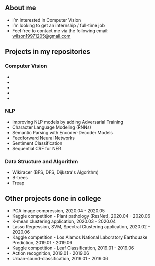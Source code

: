 ## About me
- I’m interested in Computer Vision
- I’m looking to get an internship / full-time job
- Feel free to contact me via the following email: wilson19971205@gmail.com

## Projects in my repositories

### Computer Vision
-
-
-
-
-

### NLP
- Improving NLP models by adding Adversarial Training
- Character Language Modeling (RNNs) 
- Semantic Parsing with Encoder-Decoder Models
- Feedforward Neural Networks
- Sentiment Classification
- Sequential CRF for NER

### Data Structure and Algorithm
- Wikiracer (BFS, DFS, Dijkstra's Algorithm)
- B-trees
- Treap

## Other projects done in college 
- PCA  image compression,                                                    2020.04 - 2020.05
- Kaggle competition - Plant pathology (ResNet),                             2020.04 - 2020.06
- K-mean clustering application,                                             2020.03 - 2020.04
- Lasso Regression, SVM, Spectral Clustering application,	                   2020.02 - 2020.06
- Kaggle competition - Los Alamos National Laboratory Earthquake Prediction, 2019.01 - 2019.06
- Kaggle competition - Leaf Classification,	                                 2019.01 - 2019.06
- Action recognition,	                                                       2019.01 - 2019.06
- Urban-sound-classification,	                                               2019.01 - 2019.06


<!---
wilson19971205/wilson19971205 is a ✨ special ✨ repository because its `README.md` (this file) appears on your GitHub profile.
You can click the Preview link to take a look at your changes.
--->
